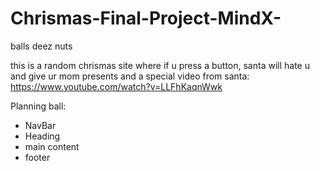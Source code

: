 # Chrismas-Final-Project-MindX-
balls deez nuts

this is a random chrismas site where if u press a button, santa will hate u and give ur mom presents and a special video from santa:
https://www.youtube.com/watch?v=LLFhKaqnWwk

Planning ball:
- NavBar
- Heading
- main content
- footer

